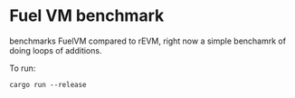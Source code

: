 # Fuel VM benchmark

benchmarks FuelVM compared to rEVM, right now a simple benchamrk of doing loops of additions.

To run:
```shell
cargo run --release
```